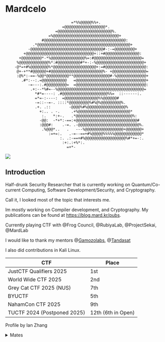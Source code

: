 # Mardcelo 
```
                             =*%%@@@@@%%+.                        
                         =@@@@@@@@@@@@@@@@@@*.                    
                      =@@@@@@@@@@@@@@@@@@@@@@@@%.                 
                   =%@@@@@@@@@@@@@@@@@@@@@@@@@@@@@+               
                #@@@@@@@@@@@@@@@@@@@@@@@@@@@@@@@@@@@@:            
            .*@@@@@@@@@@@@@@@@@@@@@@@@@@@@@@@@@@@@@@@@@+          
          -@@@@@@@@@@@@@@@@@@@@@@@@@@@@@@@@#-:-=@@@@@@@@@+        
        +@@@@@@@@@@@@@@@@@@@@@@@@@@@@@@+::+#@@@@@@@@@@@@@@@:      
      +@@@@@@@@@*-*%@@@@@@@@@@@@@@@%=:#@@@@@@@@@@@@@@@@@@@@@=     
     %@@@@@@@@@@@@@%*:#@@@@@@@@@@#*+-:-%@@@@@@@@@@@@@@@@@@@@@+    
    -@*=+#%@@@@@@@@%*@@@@@@@@@@@@@@@@@@@+:=#@@@@@@@@@@@@@@@@@@:   
     @+-+**#@@@@@@+#@@@@@@@@@@@@@@@@@@@@@@@%- +@@@@@@@@@@@@@@@=   
     :@%*:-==-%@@*@@@@@@@@@@**@@@@@@@@@@@@@@@@#-%@@@@@@@@@@@@@+   
       .#*:--:.=@@@@@@@@@@@   =@@@@@@@@@@@@@@@@@@@@@@@@@@@@@@@+   
          -=---:.#@@@@@@@@@=  =@@@@@@@@@@@@@@@@@@@@@@@@@@@@@@@:   
           .+:--*%#=--%@@@@@@@@@@@@@@@@@@@@@@@@@@@@@@@@@@@@@@=    
             *#*=----: .#@@@@@@@@@@@@@@@@@@@@%%=  ::------:.      
             =*=-:----:  =@@@@@@@@@@@@@@@%%@@@@@@#                
             -=::--=-. ::::*@@@@@@@@@%#%@%@@@@@@@@@%.             
             .+. .::        -@@@@%#%@@@@@@@@@@@@@@@@@%            
               +:.. . -.     .+%@@@@@@@@@@@@@@@@@@@@@@@*          
                :.   *:+-.   .*@@@@@@@@@@@@@@@@@@@@@@@@@%:        
               -@@:  -*+*:-==:+@@@@@@@@@@@@@@@@@@@@@@@@@@@#       
               :@@@#:    .-=. .-@@@@@@@@@@@@@@@@@@@@@@@@@@@%.     
                .%@@@*..   .   ---%@@@@@@@@@@@@@@@@@+@@@@@@@+     
                   :=+=:.   .-=--==+#%@@@@@%%%%%@@@@@@@@@@@@*     
                        :. .:-==+#%@@@@@@@@@@@@@@@@@@%#*+=-:.     
                         :+:.:+%*:.                               
                           =+*-                                                                         
```
![](https://komarev.com/ghpvc/?username=Mardcelo&color=green)
## Introduction

Half-drunk Security Researcher that is currently working on Quantum/Co-current Computing, Software Development/Security, and Cryptography.

Call it, I looked most of the topic that interests me. 

Im mostly working on Compiler development, and Cryptography. My publications can be found at 
https://blog.mard.kr/pubs. 

Currently playing CTF with @Frog Council, @RubiyaLab, @ProjectSekai, @MardLab

I would like to thank my mentors @[Gamozolabs](https://github.com/gamozolabs), @[Tandasat](https://github.com/tandasat)
 
I also did contributions in Kali Linux.   

|             CTF             |        Place       |
| --------------------------- | ------------------ |
| JustCTF Qualifiers 2025     |         1st        | 
| World Wide CTF 2025         |        2nd         |
| Grey Cat CTF 2025 (NUS)     |        7th         |
| BYUCTF                      |         5th        |
| NahamCon CTF 2025           |        9th         |
| TUCTF 2024 (Postponed 2025) | 12th (6th in Open) |

Profile by Ian Zhang
<details>
  <summary>Mates</summary>

They are way better than having a girlfriend to be honest
- [0xAamon](https://github.com/yesmanno/) 
- [Snowcrash](https://github.com/7etsuo) 
- [nop](https://github.com/nop-tech/) 
- [Thorn](https://github.com/GuildedThorn/)
- [Bakki](https://github.com/shubakki/)
- [Niko](https://github.com/nikosecurity)
- [tr3sp4ss3r](https://github.com/tr3sp4ss3rexe/)
- [Shelldon](https://github.com/Sh3lldon/)
- [Nanaisu](https://github.com/Sq00ky/)
- [Jord 🐸](https://github.com/iilegacyyii/)
- [Szymex](https://github.com/szymex73/)
- [Xephora](https://github.com/xephora/)
- [Kozmer](https://github.com/kozmer/)
- [Jazzzooo](https://github.com/jazzzooo/)
- [yyz]()
- [S3L33](https://github.com/s3l33)
- [ShadowKhan]()
